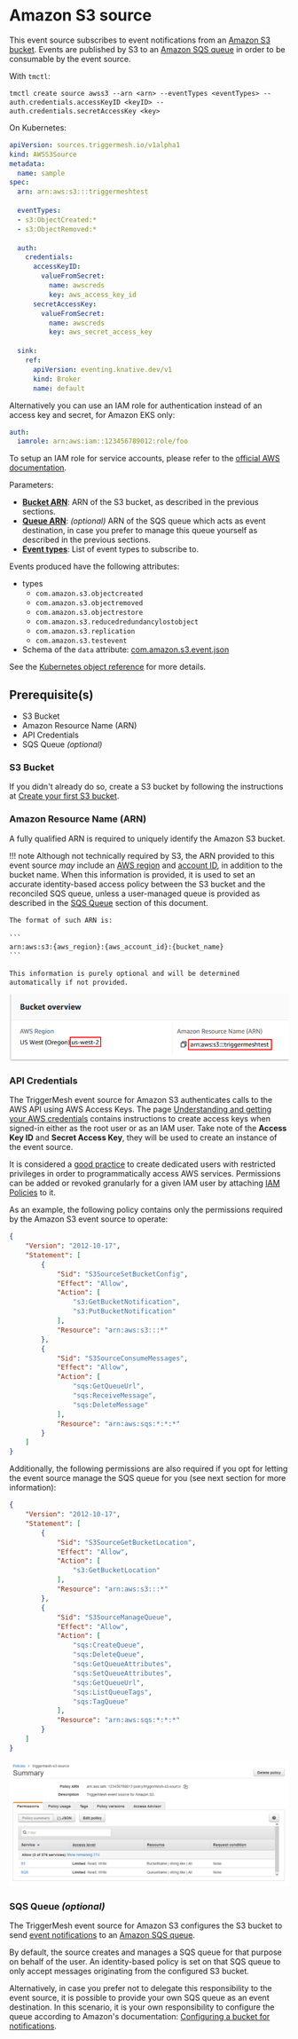 # Amazon S3 source

This event source subscribes to event notifications from an [Amazon S3 bucket][s3-docs]. Events are published by S3 to
an [Amazon SQS queue][sqs-docs] in order to be consumable by the event source.

With `tmctl`:

```
tmctl create source awss3 --arn <arn> --eventTypes <eventTypes> --auth.credentials.accessKeyID <keyID> --auth.credentials.secretAccessKey <key>
```

On Kubernetes:

```yaml
apiVersion: sources.triggermesh.io/v1alpha1
kind: AWSS3Source
metadata:
  name: sample
spec:
  arn: arn:aws:s3:::triggermeshtest

  eventTypes:
  - s3:ObjectCreated:*
  - s3:ObjectRemoved:*

  auth:
    credentials:
      accessKeyID:
        valueFromSecret:
          name: awscreds
          key: aws_access_key_id
      secretAccessKey:
        valueFromSecret:
          name: awscreds
          key: aws_secret_access_key

  sink:
    ref:
      apiVersion: eventing.knative.dev/v1
      kind: Broker
      name: default
```

Alternatively you can use an IAM role for authentication instead of an access key and secret, for Amazon EKS only:

```yaml
auth:
  iamrole: arn:aws:iam::123456789012:role/foo
```

To setup an IAM role for service accounts, please refer to the [official AWS documentation](https://docs.aws.amazon.com/eks/latest/userguide/iam-roles-for-service-accounts.html).

Parameters:

- [**Bucket ARN**][arn]: ARN of the S3 bucket, as described in the previous sections.
- [**Queue ARN**][arn]: _(optional)_ ARN of the SQS queue which acts as event destination, in case you prefer to manage
  this queue yourself as described in the previous sections.
- [**Event types**][s3-events]: List of event types to subscribe to.


Events produced have the following attributes:

* types
    - `com.amazon.s3.objectcreated`
    - `com.amazon.s3.objectremoved`
    - `com.amazon.s3.objectrestore`
    - `com.amazon.s3.reducedredundancylostobject`
    - `com.amazon.s3.replication`
    - `com.amazon.s3.testevent`
* Schema of the `data` attribute: [com.amazon.s3.event.json](https://raw.githubusercontent.com/triggermesh/triggermesh/main/schemas/com.amazon.s3.event.json)

See the [Kubernetes object reference](../../reference/sources/#sources.triggermesh.io/v1alpha1.AWSS3Source) for more details.

## Prerequisite(s)

- S3 Bucket
- Amazon Resource Name (ARN)
- API Credentials
- SQS Queue _(optional)_

### S3 Bucket

If you didn't already do so, create a S3 bucket by following the instructions at [Create your first S3
bucket][s3-create].

### Amazon Resource Name (ARN)

A fully qualified ARN is required to uniquely identify the Amazon S3 bucket.

!!! note
    Although not technically required by S3, the ARN provided to this event source _may_ include an [AWS
    region][aws-region] and [account ID][aws-acc-id], in addition to the bucket name. When this information is provided,
    it is used to set an accurate identity-based access policy between the S3 bucket and the reconciled SQS queue,
    unless a user-managed queue is provided as described in the [SQS Queue](#sqs-queue-optional) section of this
    document.

    The format of such ARN is:

    ```
    arn:aws:s3:{aws_region}:{aws_account_id}:{bucket_name}
    ```

    This information is purely optional and will be determined automatically if not provided.

![S3 Bucket ARN](../assets/images/awss3-source/arn-region-1.png)

### API Credentials

The TriggerMesh event source for Amazon S3 authenticates calls to the AWS API using AWS Access Keys. The page
[Understanding and getting your AWS credentials][accesskey] contains instructions to create access keys when signed-in
either as the root user or as an IAM user. Take note of the **Access Key ID** and **Secret Access Key**, they will be
used to create an instance of the event source.

It is considered a [good practice][iam-bestpractices] to create dedicated users with restricted privileges in order to
programmatically access AWS services. Permissions can be added or revoked granularly for a given IAM user by attaching
[IAM Policies][iam-policies] to it.

As an example, the following policy contains only the permissions required by the Amazon S3 event source to operate:

```json
{
    "Version": "2012-10-17",
    "Statement": [
        {
            "Sid": "S3SourceSetBucketConfig",
            "Effect": "Allow",
            "Action": [
                "s3:GetBucketNotification",
                "s3:PutBucketNotification"
            ],
            "Resource": "arn:aws:s3:::*"
        },
        {
            "Sid": "S3SourceConsumeMessages",
            "Effect": "Allow",
            "Action": [
                "sqs:GetQueueUrl",
                "sqs:ReceiveMessage",
                "sqs:DeleteMessage"
            ],
            "Resource": "arn:aws:sqs:*:*:*"
        }
    ]
}
```

Additionally, the following permissions are also required if you opt for letting the event source manage the SQS queue
for you (see next section for more information):

```json
{
    "Version": "2012-10-17",
    "Statement": [
        {
            "Sid": "S3SourceGetBucketLocation",
            "Effect": "Allow",
            "Action": [
                "s3:GetBucketLocation"
            ],
            "Resource": "arn:aws:s3:::*"
        },
        {
            "Sid": "S3SourceManageQueue",
            "Effect": "Allow",
            "Action": [
                "sqs:CreateQueue",
                "sqs:DeleteQueue",
                "sqs:GetQueueAttributes",
                "sqs:SetQueueAttributes",
                "sqs:GetQueueUrl",
                "sqs:ListQueueTags",
                "sqs:TagQueue"
            ],
            "Resource": "arn:aws:sqs:*:*:*"
        }
    ]
}
```

![IAM Policy](../assets/images/awss3-source/iam-policy-1.png)

### SQS Queue _(optional)_

The TriggerMesh event source for Amazon S3 configures the S3 bucket to send [event notifications][s3-dest] to an [Amazon
SQS queue][sqs-docs].

By default, the source creates and manages a SQS queue for that purpose on behalf of the user. An identity-based policy
is set on that SQS queue to only accept messages originating from the configured S3 bucket.

Alternatively, in case you prefer not to delegate this responsibility to the event source, it is possible to provide
your own SQS queue as an event destination. In this scenario, it is your own responsibility to configure the queue
according to Amazon's documentation: [Configuring a bucket for notifications][s3-dest-config].

[arn]: https://docs.aws.amazon.com/service-authorization/latest/reference/list_amazons3.html#amazons3-resources-for-iam-policies
[accesskey]: https://docs.aws.amazon.com/general/latest/gr/aws-sec-cred-types.html#access-keys-and-secret-access-keys
[aws-region]: https://docs.aws.amazon.com/AWSEC2/latest/UserGuide/using-regions-availability-zones.html
[aws-acc-id]: https://docs.aws.amazon.com/general/latest/gr/acct-identifiers.html
[aws-cli]: https://aws.amazon.com/cli/
[iam-bestpractices]: https://docs.aws.amazon.com/general/latest/gr/aws-access-keys-best-practices.html#iam-user-access-keys
[iam-policies]: https://docs.aws.amazon.com/IAM/latest/UserGuide/access_policies.html

[sqs-docs]: https://docs.aws.amazon.com/AWSSimpleQueueService/latest/SQSDeveloperGuide/welcome.html
[s3-docs]: https://docs.aws.amazon.com/AmazonS3/latest/userguide/Welcome.html
[s3-create]: https://docs.aws.amazon.com/AmazonS3/latest/userguide/creating-bucket.html
[s3-dest]: https://docs.aws.amazon.com/AmazonS3/latest/userguide/NotificationHowTo.html
[s3-dest-config]: https://docs.aws.amazon.com/AmazonS3/latest/userguide/ways-to-add-notification-config-to-bucket.html
[s3-events]: https://docs.aws.amazon.com/AmazonS3/latest/userguide/notification-how-to-event-types-and-destinations.html

[tm-secret]: ../secrets.md
